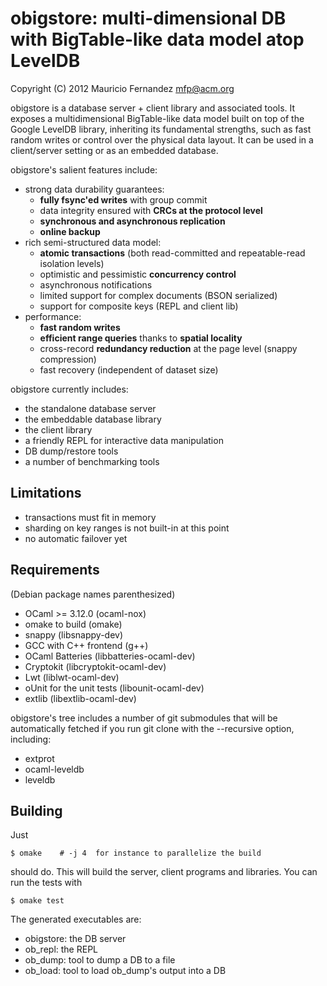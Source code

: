 
obigstore: multi-dimensional DB with BigTable-like data model atop LevelDB
==========================================================================
Copyright (C) 2012 Mauricio Fernandez <mfp@acm.org>

obigstore is a database server + client library and associated tools. It
exposes a multidimensional BigTable-like data model built on top of the Google
LevelDB library, inheriting its fundamental strengths, such as fast random
writes or control over the physical data layout.  It can be used in a
client/server setting or as an embedded database.

obigstore's salient features include:

* strong data durability guarantees:
  * **fully fsync'ed writes** with group commit
  * data integrity ensured with **CRCs at the protocol level**
  * **synchronous and asynchronous replication**
  * **online backup**
* rich semi-structured data model:
  * **atomic transactions** (both read-committed and repeatable-read isolation levels)
  * optimistic and pessimistic **concurrency control**
  * asynchronous notifications
  * limited support for complex documents (BSON serialized)
  * support for composite keys (REPL and client lib)
* performance:
  * **fast random writes**
  * **efficient range queries** thanks to **spatial locality**
  * cross-record **redundancy reduction** at the page level (snappy compression)
  * fast recovery (independent of dataset size)

obigstore currently includes:

* the standalone database server
* the embeddable database library
* the client library
* a friendly REPL for interactive data manipulation
* DB dump/restore tools
* a number of benchmarking tools

Limitations
-----------
* transactions must fit in memory
* sharding on key ranges is not built-in at this point
* no automatic failover yet

Requirements
------------
(Debian package names parenthesized)

* OCaml >= 3.12.0 (ocaml-nox)
* omake to build (omake)
* snappy (libsnappy-dev)
* GCC with C++ frontend (g++)
* OCaml Batteries (libbatteries-ocaml-dev)
* Cryptokit (libcryptokit-ocaml-dev)
* Lwt (liblwt-ocaml-dev)
* oUnit for the unit tests  (libounit-ocaml-dev)
* extlib (libextlib-ocaml-dev)

obigstore's tree includes a number of git submodules that will be
automatically fetched if you run  git clone  with the  --recursive  option,
including:

* extprot
* ocaml-leveldb
* leveldb

Building
--------
Just 

    $ omake    # -j 4  for instance to parallelize the build

should do. This will build the server, client programs and libraries.
You can run the tests with

    $ omake test

The generated executables are:

* obigstore: the DB server
* ob_repl: the REPL
* ob_dump: tool to dump a DB to a file
* ob_load: tool to load ob_dump's output into a DB
